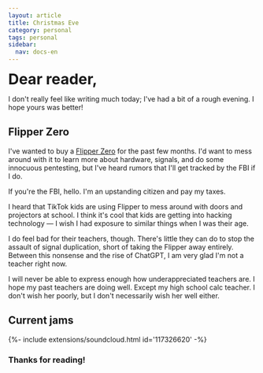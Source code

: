 ```yaml
---
layout: article
title: Christmas Eve
category: personal
tags: personal
sidebar:
  nav: docs-en
---
```


<div style="font-size: 30px"><b>Dear reader,</b></div>

I don't really feel like writing much today; I've had a bit of a rough evening. I hope yours was better!

## Flipper Zero
I've wanted to buy a [Flipper Zero](https://flipperzero.one/) for the past few months. I'd want to mess around with it to learn more about hardware, signals, and do some innocuous pentesting, but I've heard rumors that I'll get tracked by the FBI if I do.

If you're the FBI, hello. I'm an upstanding citizen and pay my taxes.

I heard that TikTok kids are using Flipper to mess around with doors and projectors at school. I think it's cool that kids are getting into hacking technology — I wish I had exposure to similar things when I was their age.

I do feel bad for their teachers, though. There's little they can do to stop the assault of signal duplication, short of taking the Flipper away entirely. Between this nonsense and the rise of ChatGPT, I am very glad I'm not a teacher right now.

I will never be able to express enough how underappreciated teachers are. I hope my past teachers are doing well. Except my high school calc teacher. I don't wish her poorly, but I don't necessarily wish her well either.


## Current jams
<div>{%- include extensions/soundcloud.html id='117326620' -%}</div>


### Thanks for reading!

